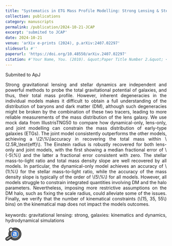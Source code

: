 ```yaml
---
title: "Systematics in ETG Mass Profile Modelling: Strong Lensing & Stellar Dynamics"
collection: publications
category: manuscripts
permalink: /publication/2024-10-21-JCAP
excerpt: 'submited to JCAP'
date: 2024-10-21
venue: 'arXiv e-prints (2024), p.arXiv:2407.02297'
slidesurl: #''
paperurl: 'https://doi.org/10.48550/arXiv.2407.02297'
citation: #'Your Name, You. (2010). &quot;Paper Title Number 2.&quot; <i>Journal 1</i>. 1(2).'
---
```

Submited to ApJ
<div style="text-align: justify">
Strong gravitational lensing and stellar dynamics are independent and powerful methods to probe the total gravitational potential of galaxies, and thus, their total mass profile. However, inherent degeneracies in the individual models makes it difficult to obtain a full understanding of the distribution of baryons and dark matter (DM), although such degeneracies might be broken by the combination of these two tracers, leading to more reliable measurements of the mass distribution of the lens galaxy. We use mock data from IllustrisTNG50 to compare how dynamical-only, lens-only, and joint modelling can constrain the mass distribution of early-type galaxies (ETGs). The joint model consistently outperforms the other models, achieving a \(2\%\)accuracy in recovering the total mass within \(2.5R_\text{eff}\). The Einstein radius is robustly recovered for both lens-only and joint models, with the first showing a median fractional error of \(-5\%\) and the latter a fractional error consistent with zero. The stellar mass-to-light ratio and total mass density slope are well recovered by all models. In particular, the dynamical-only model achieves an accuracy of \(1\%\) for the stellar mass-to-light ratio, while the accuracy of the mass density slope is typically of the order of \(5\%\) for all models. However, all models struggle to constrain integrated quantities involving DM and the halo parameters. Nevertheless, imposing more restrictive assumptions on the DM halo, such as fixing the scale radius, could alleviate some of the issues. Finally, we verify that the number of kinematical constraints (\(15, 35, 55\) bins) on the kinematical map does not impact the models outcomes.
<br><br>
keywords: gravitational lensing: strong, galaxies: kinematics and dynamics, hydrodynamical simulations
</div>



<a href='https://ui.adsabs.harvard.edu/abs/2024arXiv240702297M/abstract' target="_blank"><img src="/images/ads_logo.svg" alt="Logo" width="50"></a>
